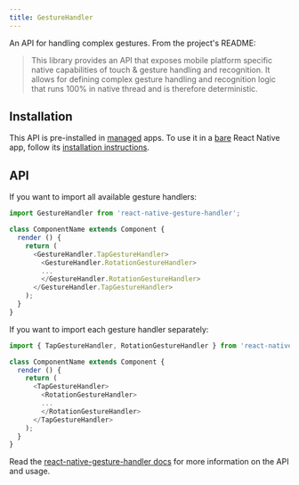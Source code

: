 ```yaml
---
title: GestureHandler
---
```


An API for handling complex gestures. From the project's README:

> This library provides an API that exposes mobile platform specific native capabilities of touch & gesture handling and recognition. It allows for defining complex gesture handling and recognition logic that runs 100% in native thread and is therefore deterministic.

## Installation

This API is pre-installed in [managed](../../introduction/managed-vs-bare/#managed-workflow) apps. To use it in a [bare](../../introduction/managed-vs-bare/#bare-workflow) React Native app, follow its [installation instructions](https://kmagiera.github.io/react-native-gesture-handler/docs/getting-started.html).

## API

If you want to import all available gesture handlers:

```js
import GestureHandler from 'react-native-gesture-handler';

class ComponentName extends Component { 
  render () {
    return (
      <GestureHandler.TapGestureHandler>
        <GestureHandler.RotationGestureHandler>
        ...
        </GestureHandler.RotationGestureHandler>
      </GestureHandler.TapGestureHandler>
    );
  }
}
```

If you want to import each gesture handler separately:

```js
import { TapGestureHandler, RotationGestureHandler } from 'react-native-gesture-handler';

class ComponentName extends Component { 
  render () {
    return (
      <TapGestureHandler>
        <RotationGestureHandler>
        ...
        </RotationGestureHandler>
      </TapGestureHandler>
    );
  }
}
```

Read the [react-native-gesture-handler docs](https://kmagiera.github.io/react-native-gesture-handler) for more information on the API and usage.

